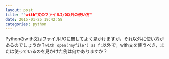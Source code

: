 ```yaml
---
layout: post
title: ""with"文のファイルI/O以外の使い方"
date: 2015-01-25 19:42:58
categories: python
---
```

<p>Pythonのwith文はファイルI/Oに関してよく見かけますが，それ以外に使い方があるのでしょうか？<code>with open('myfile') as f:</code>以外で，with文を使うべき，または使っているのを見かけた例は何かありますか？</p>
